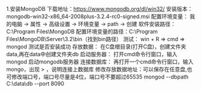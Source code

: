 1.安装MongoDB
	下载地址：https://www.mongodb.org/dl/win32/
		安装版本：mongodb-win32-x86_64-2008plus-3.2.4-rc0-signed.msi
	配置环境变量：
		我的电脑 -> 属性 -> 高级设置 -> 环境变量 -> path -> 创建
		软件安装路径：C:\Program Files\MongoDB
		配置环境变量的路径：C:\Program Files\MongoDB\Server\3.2\bin（找到bin路径）
	测试：
		win + R => cmd => mongod  测试是否安装成功
	存放数据：
		在C盘根目录(打开C盘)，创建文件夹data,再在data中创建文件夹db
	启动服务器：
		打开cmd命令行窗口，输入 mongod 启动mongodb服务器
	连接数据库：
		再打开一个cmd命令行窗口，输入 mongo，出现 > ，说明连接上数据库
	修改存放数据地址：可以保存在任意盘,也可修改端口号，端口号尽量是4位，端口号不要超过65535
		mongod --dbpath C:\data\db --port 8090
	
	
	